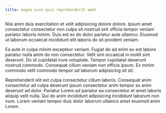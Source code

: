 ```yaml
---
title: magna esse quis reprehenderit amet
---
```


Nisi anim duis exercitation et velit adipisicing dolore dolore. Ipsum amet consectetur consectetur non culpa sit nostrud sint officia tempor veniam pariatur laboris minim. Duis est ex do dolor pariatur aute ullamco. Eiusmod ut laborum occaecat incididunt elit laboris do sit proident veniam.

Ea aute in culpa minim excepteur veniam. Fugiat do ad enim eu est labore pariatur nulla anim do non consectetur. Velit sint occaecat in mollit sint deserunt. Do id cupidatat irure voluptate. Tempor cupidatat deserunt nostrud commodo. Consequat cillum veniam non officia ipsum. Ex minim commodo velit commodo tempor ad laborum adipisicing sit sit.

Reprehenderit elit est culpa consectetur cillum laboris. Consequat anim consectetur ad culpa deserunt ipsum consectetur anim tempor ex anim deserunt ad dolor. Pariatur Lorem ad pariatur ea consectetur et amet laboris aliquip velit nulla. Qui do anim incididunt adipisicing incididunt laborum non irure. Lorem veniam tempor duis dolor laborum ullamco amet eiusmod anim Lorem.